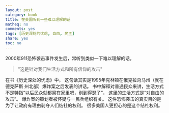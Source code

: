 ```yaml
---
layout: post
category: book
title: 在美国听到一些难以理解的话
matheq: no
comments: yes
tags: [历史深处的忧虑, 自由, 民主]
share: yes
toc: no
---
```


2000年911恐怖袭击事件发生后，常听到类似一下难以理解的话，

> "这是针对我们生活方式和所有信仰的攻击"

在书《历史深处的忧虑》中， 这句话其实是1995年克林顿在俄克拉菏马州（就在德克萨斯
州北部）爆炸案之后发表的讲话。
书中解释对普通民众来讲，生活方式不是特指“以后民众就都窝在家里吧，别到得瑟了”，
这里的生活方式是“对自由的攻击”。
爆炸案的策划者被怀疑与一民兵组织有关。
这件恐怖袭击的真实目的是为了让政府有理由剥夺人们结社的权利。
很多美国人更担心的是这个结社权利。


